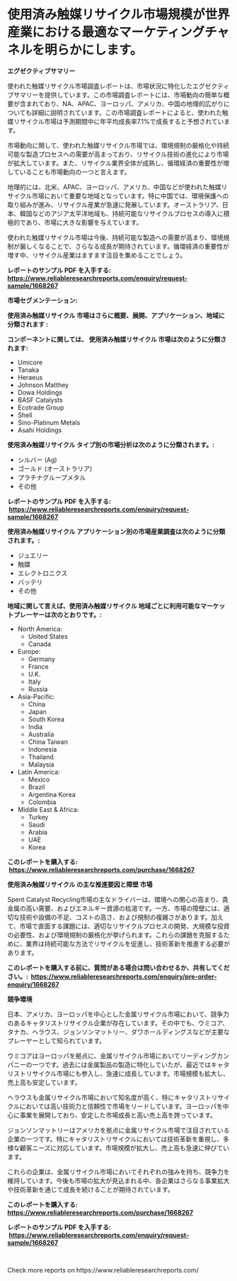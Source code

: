 <p><h1>使用済み触媒リサイクル市場規模が世界産業における最適なマーケティングチャネルを明らかにします。</h1></p><p><strong>エグゼクティブサマリー</strong></p>
<p><p>使われた触媒リサイクル市場調査レポートは、市場状況に特化したエグゼクティブサマリーを提供しています。この市場調査レポートには、市場動向の簡単な概要が含まれており、NA、APAC、ヨーロッパ、アメリカ、中国の地理的広がりについても詳細に説明されています。この市場調査レポートによると、使われた触媒リサイクル市場は予測期間中に年平均成長率7.1%で成長すると予想されています。</p><p>市場動向に関して、使われた触媒リサイクル市場では、環境規制の厳格化や持続可能な製造プロセスへの需要が高まっており、リサイクル技術の進化により市場が拡大しています。また、リサイクル業界全体が成熟し、循環経済の重要性が増していることも市場動向の一つと言えます。</p><p>地理的には、北米、APAC、ヨーロッパ、アメリカ、中国などが使われた触媒リサイクル市場において重要な地域となっています。特に中国では、環境保護への取り組みが進み、リサイクル産業が急速に発展しています。オーストラリア、日本、韓国などのアジア太平洋地域も、持続可能なリサイクルプロセスの導入に積極的であり、市場に大きな影響を与えています。</p><p>使われた触媒リサイクル市場は今後、持続可能な製造への需要が高まり、環境規制が厳しくなることで、さらなる成長が期待されています。循環経済の重要性が増す中、リサイクル産業はますます注目を集めることでしょう。</p></p>
<p><strong>レポートのサンプル PDF を入手する: <a href="https://www.reliableresearchreports.com/enquiry/request-sample/1668267">https://www.reliableresearchreports.com/enquiry/request-sample/1668267</a></strong></p>
<p><strong>市場セグメンテーション:</strong></p>
<p><strong> 使用済み触媒リサイクル 市場はさらに概要、展開、アプリケーション、地域に分類されます :</strong></p>
<p><strong>コンポーネントに関しては、 使用済み触媒リサイクル 市場は次のように分類されます: &nbsp;</strong></p>
<p><ul><li>Umicore</li><li>Tanaka</li><li>Heraeus</li><li>Johnson Matthey</li><li>Dowa Holdings</li><li>BASF Catalysts</li><li>Ecotrade Group</li><li>Shell</li><li>Sino-Platinum Metals</li><li>Asahi Holdings</li></ul></p>
<p><strong> 使用済み触媒リサイクル タイプ別の市場分析は次のように分類されます。:</strong></p>
<p><ul><li>シルバー (Ag)</li><li>ゴールド (オーストラリア)</li><li>プラチナグループメタル</li><li>その他</li></ul></p>
<p><strong>レポートのサンプル PDF を入手する: &nbsp;<a href="https://www.reliableresearchreports.com/enquiry/request-sample/1668267">https://www.reliableresearchreports.com/enquiry/request-sample/1668267</a></strong></p>
<p><strong> 使用済み触媒リサイクル アプリケーション別の市場産業調査は次のように分類されます。:</strong></p>
<p><ul><li>ジュエリー</li><li>触媒</li><li>エレクトロニクス</li><li>バッテリ</li><li>その他</li></ul></p>
<p><strong>地域に関して言えば、使用済み触媒リサイクル 地域ごとに利用可能なマーケットプレーヤーは次のとおりです。:</strong></p>
<p><ul>
    <li>
        North America:
        <ul>
            <li>United States</li>
            <li>Canada</li>
        </ul>
    </li>
    <li>
        Europe:
        <ul>
            <li>Germany</li>
            <li>France</li>
            <li>U.K.</li>
            <li>Italy</li>
            <li>Russia</li>
        </ul>
    </li>
    <li>
        Asia-Pacific:
        <ul>
            <li>China</li>
            <li>Japan</li>
            <li>South Korea</li>
            <li>India</li>
            <li>Australia</li>
            <li>China Taiwan</li>
            <li>Indonesia</li>
            <li>Thailand</li>
            <li>Malaysia</li>
        </ul>
    </li>
    <li>
        Latin America:
        <ul>
            <li>Mexico</li>
            <li>Brazil</li>
            <li>Argentina Korea</li>
            <li>Colombia</li>
        </ul>
    </li>
    <li>
        Middle East & Africa:
        <ul>
            <li>Turkey</li>
            <li>Saudi</li>
            <li>Arabia</li>
            <li>UAE</li>
            <li>Korea</li>
        </ul>
    </li>
    </ul></p>
<p><strong>このレポートを購入する: &nbsp;<a href="https://www.reliableresearchreports.com/purchase/1668267">https://www.reliableresearchreports.com/purchase/1668267</a></strong></p>
<p><strong>使用済み触媒リサイクル の主な推進要因と障壁 市場</strong></p>
<p><p>Spent Catalyst Recycling市場の主なドライバーは、環境への関心の高まり、貴金属の高い需要、およびエネルギー資源の枯渇です。一方、市場の障壁には、適切な技術や設備の不足、コストの高さ、および規制の複雑さがあります。加えて、市場で直面する課題には、適切なリサイクルプロセスの開発、大規模な投資の必要性、および環境規制の厳格化が挙げられます。これらの課題を克服するために、業界は持続可能な方法でリサイクルを促進し、技術革新を推進する必要があります。</p></p>
<p><strong>このレポートを購入する前に、質問がある場合は問い合わせるか、共有してください。:&nbsp; <a href="https://www.reliableresearchreports.com/enquiry/pre-order-enquiry/1668267">https://www.reliableresearchreports.com/enquiry/pre-order-enquiry/1668267</a></strong></p>
<p><strong>競争環境</strong></p>
<p><p>日本、アメリカ、ヨーロッパを中心とした金属リサイクル市場において、競争力のあるキャタリストリサイクル企業が存在しています。その中でも、ウミコア、タナカ、ヘラウス、ジョンソンマットリー、ダワホールディングスなどが主要なプレーヤーとして知られています。</p><p>ウミコアはヨーロッパを拠点に、金属リサイクル市場においてリーディングカンパニーの一つです。過去には金属製品の製造に特化していたが、最近ではキャタリストリサイクル市場にも参入し、急速に成長しています。市場規模も拡大し、売上高も安定しています。</p><p>ヘラウスも金属リサイクル市場において知名度が高く、特にキャタリストリサイクルにおいては高い技術力と信頼性で市場をリードしています。ヨーロッパを中心に事業を展開しており、安定した市場成長と高い売上高を誇っています。</p><p>ジョンソンマットリーはアメリカを拠点に金属リサイクル市場で注目されている企業の一つです。特にキャタリストリサイクルにおいては技術革新を重視し、多様な顧客ニーズに対応しています。市場規模が拡大し、売上高も急速に伸びています。</p><p>これらの企業は、金属リサイクル市場においてそれぞれの強みを持ち、競争力を維持しています。今後も市場の拡大が見込まれる中、各企業はさらなる事業拡大や技術革新を通じて成長を続けることが期待されています。</p></p>
<p><strong>このレポートを購入する: &nbsp; <a href="https://www.reliableresearchreports.com/purchase/1668267">https://www.reliableresearchreports.com/purchase/1668267</a></strong></p>
<p><strong>レポートのサンプル PDF を入手する: &nbsp;<a href="https://www.reliableresearchreports.com/enquiry/request-sample/1668267">https://www.reliableresearchreports.com/enquiry/request-sample/1668267</a></strong><strong></strong></p>
<p>&nbsp;</p>
<p>Check more reports on https://www.reliableresearchreports.com/</p>